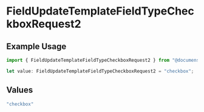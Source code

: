 # FieldUpdateTemplateFieldTypeCheckboxRequest2

## Example Usage

```typescript
import { FieldUpdateTemplateFieldTypeCheckboxRequest2 } from "@documenso/sdk-typescript/models/operations";

let value: FieldUpdateTemplateFieldTypeCheckboxRequest2 = "checkbox";
```

## Values

```typescript
"checkbox"
```